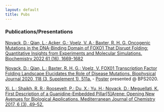 ```yaml
---
layout: default
title: Pubs
---
```

### Publications/Presentations

[Novack, D.; Qian, L.; Acker, G.; Voelz, V. A.; Baxter, R. H. G. Oncogenic Mutations in the DNA-Binding Domain of FOXO1 That Disrupt Folding: Quantitative Insights from Experiments and Molecular Simulations. Biochemistry 2022 61 (16), 1669-1682](https://doi.org/10.1021/acs.biochem.2c00224)

[Novack, D.; Qian, L.; Baxter, R. H. G.; Voelz, V. FOX01 Transcription Factor Folding Landscape Elucidates the Role of Disease Mutations. Biophysical Journal 2020, 118 (3, Supplement 1), 511a.](https://doi.org/10.1016/j.bpj.2019.11.2814) - [Poster](images/BPS_2020.pdf) presented @ BPS2020.

[Xi, L.; Shaikh, R. R.; Roosevelt, P.; Du, X.; Yu, H.; Novack, D.; Meguellati, K. First Description of a Guanidine-Embedded Pillar[5]Arene: Opening New Avenues for Biological Applications. Mediterranean Journal of Chemistry 2017, 6 (3), 49–52.](https://doi.org/10.13171/mjc62/01701171722-meguellati)
